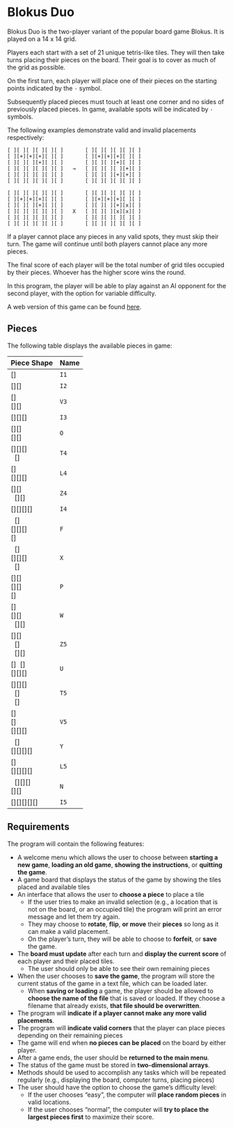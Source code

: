 # Blokus Duo

Blokus Duo is the two-player variant of the popular board game Blokus. It is played on a 14 x 14 grid.

Players each start with a set of 21 unique tetris-like tiles. They will then take turns placing their pieces on the board. Their goal is to cover as much of the grid as possible.

On the first turn, each player will place one of their pieces on the starting points indicated by the `·` symbol.

Subsequently placed pieces must touch at least one corner and no sides of previously placed pieces. In game, available spots will be indicated by `·` symbols.

The following examples demonstrate valid and invalid placements respectively:

```bf
[ ][ ][ ][ ][ ][ ]       [ ][ ][ ][ ][ ][ ]
[ ][+][+][+][ ][ ]       [ ][+][+][+][ ][ ]
[ ][ ][ ][+][ ][ ]       [ ][ ][ ][+][ ][ ]
[ ][ ][ ][ ][ ][ ]   →   [ ][ ][ ][ ][+][ ]
[ ][ ][ ][ ][ ][ ]       [ ][ ][ ][+][+][ ]
[ ][ ][ ][ ][ ][ ]       [ ][ ][ ][ ][ ][ ]
```

```bf
[ ][ ][ ][ ][ ][ ]       [ ][ ][ ][ ][ ][ ]
[ ][+][+][+][ ][ ]       [ ][+][+][+][ ][ ]
[ ][ ][ ][+][ ][ ]       [ ][ ][ ][+][x][ ]
[ ][ ][ ][ ][ ][ ]   X   [ ][ ][ ][x][x][ ]
[ ][ ][ ][ ][ ][ ]       [ ][ ][ ][ ][ ][ ]
[ ][ ][ ][ ][ ][ ]       [ ][ ][ ][ ][ ][ ]
```

If a player cannot place any pieces in any valid spots, they must skip their turn. The game will continue until both players cannot place any more pieces.

The final score of each player will be the total number of grid tiles occupied by their pieces. Whoever has the higher score wins the round.

In this program, the player will be able to play against an AI opponent for the second player, with the option for variable difficulty.

A web version of this game can be found [here](https://lefun.fun/en/g/bloco).

## Pieces

The following table displays the available pieces in game:

| Piece Shape | Name |
| --- | --- |
| [] | `I1` |
| [][] | `I2` |
| []<br>[][] | `V3` |
| [][][] | `I3` |
| [][]<br>[][] | `O` |
| [][][]<br>&nbsp;&nbsp;[] | `T4` |
| []<br>[][][] | `L4` |
| [][]<br>&nbsp;&nbsp;[][] | `Z4` |
| [][][][] | `I4` |
| &nbsp;&nbsp;[]<br>[][][]<br>[] | `F` |
| &nbsp;&nbsp;[]<br>[][][]<br>&nbsp;&nbsp;[] | `X` |
| [][]<br>[][]<br>[] | `P` |
| []<br>[][]<br>&nbsp;&nbsp;[][] | `W` |
| [][]<br>&nbsp;&nbsp;[]<br>&nbsp;&nbsp;[][] | `Z5` |
| []&nbsp;&nbsp;[]<br>[][][] | `U` |
| [][][]<br>&nbsp;&nbsp;[]<br>&nbsp;&nbsp;[] | `T5` |
| []<br>[]<br>[][][] | `V5` |
| &nbsp;&nbsp;[]<br>[][][][] | `Y` |
| []<br>[][][][] | `L5` |
| &nbsp;&nbsp;[][][]<br>[][] | `N` |
| [][][][][] | `I5` |

## Requirements

The program will contain the following features:

- A welcome menu which allows  the user to choose between **starting a new game**, **loading an old game**, **showing the instructions**, or **quitting the game**.
- A game board that displays the status of the game by showing the tiles placed and available tiles
- An interface that allows the user to **choose a piece** to place a tile
  - If the user tries to make an invalid selection (e.g., a location that is not on the board, or an occupied tile) the program will print an error message and let them try again.
  - They may choose to **rotate**, **flip**, **or move** their **pieces** so long as it can make a valid placement.
  - On the player’s turn, they will be able to choose to **forfeit**, or **save** the game.
- The **board must update** after each turn and **display the current score** of each player and their placed tiles.
  - The user should only be able to see their own remaining pieces
- When the user chooses to **save the game**, the program will store the current status of the game in a text file, which can be loaded later.
  - When **saving or loading** a game, the player should be allowed to **choose the name of the file** that is saved or loaded. If they choose a filename that already exists, **that file should be overwritten**.
- The program will **indicate if a player cannot make any more valid placements**.
- The program will **indicate valid corners** that the player can place pieces depending on their remaining pieces
- The game will end when **no pieces can be placed** on the board by either player.
- After a game ends, the user should be **returned to the main menu**.
- The status of the game must be stored in **two-dimensional arrays**.
- Methods should be used to accomplish any tasks which will be repeated regularly (e.g., displaying the board, computer turns, placing pieces)
- The user should have the option to choose the game’s difficulty level:
  - If the user chooses “easy”, the computer will **place random pieces** in valid locations.
  - If the user chooses “normal”, the computer will **try to place the largest pieces first** to maximize their score.

